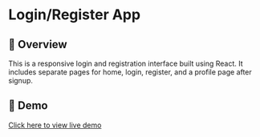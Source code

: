 # Login/Register App

## 📝 Overview
This is a responsive login and registration interface built using React. It includes separate pages for home, login, register, and a profile page after signup.

## 🔗 Demo
[Click here to view live demo](https://login-registerpage.netlify.app/)
